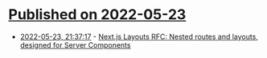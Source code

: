 # [Published on 2022-05-23](index.md)

* [2022-05-23, 21:37:17](https://news.ycombinator.com/item?id=31485073) - [Next.js Layouts RFC: Nested routes and layouts, designed for Server Components](https://nextjs.org/blog/layouts-rfc)
